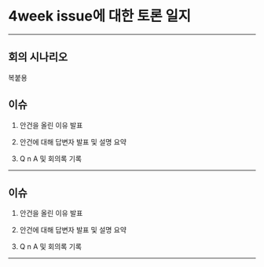 # 4week issue에 대한 토론 일지

---
## 회의 시나리오
복붙용

## 이슈

1. 안건을 올린 이유 발표
  
2. 안건에 대해 답변자 발표 및 설명 요약
  
3. Q n A 및 회의록 기록

---
## 이슈

1. 안건을 올린 이유 발표
  
2. 안건에 대해 답변자 발표 및 설명 요약
  
3. Q n A 및 회의록 기록


---
